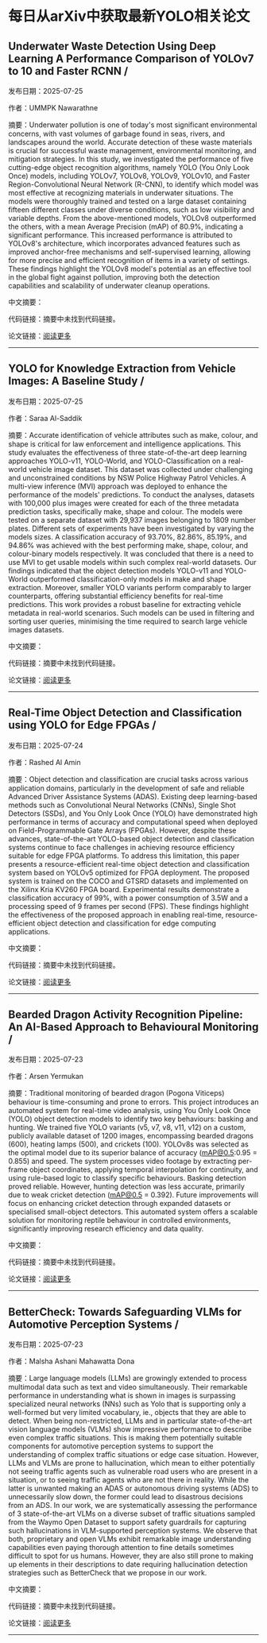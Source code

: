 # 每日从arXiv中获取最新YOLO相关论文


## Underwater Waste Detection Using Deep Learning A Performance Comparison of YOLOv7 to 10 and Faster RCNN / 

发布日期：2025-07-25

作者：UMMPK Nawarathne

摘要：Underwater pollution is one of today's most significant environmental concerns, with vast volumes of garbage found in seas, rivers, and landscapes around the world. Accurate detection of these waste materials is crucial for successful waste management, environmental monitoring, and mitigation strategies. In this study, we investigated the performance of five cutting\-edge object recognition algorithms, namely YOLO \(You Only Look Once\) models, including YOLOv7, YOLOv8, YOLOv9, YOLOv10, and Faster Region\-Convolutional Neural Network \(R\-CNN\), to identify which model was most effective at recognizing materials in underwater situations. The models were thoroughly trained and tested on a large dataset containing fifteen different classes under diverse conditions, such as low visibility and variable depths. From the above\-mentioned models, YOLOv8 outperformed the others, with a mean Average Precision \(mAP\) of 80.9%, indicating a significant performance. This increased performance is attributed to YOLOv8's architecture, which incorporates advanced features such as improved anchor\-free mechanisms and self\-supervised learning, allowing for more precise and efficient recognition of items in a variety of settings. These findings highlight the YOLOv8 model's potential as an effective tool in the global fight against pollution, improving both the detection capabilities and scalability of underwater cleanup operations.

中文摘要：


代码链接：摘要中未找到代码链接。

论文链接：[阅读更多](http://arxiv.org/abs/2507.18967v1)

---


## YOLO for Knowledge Extraction from Vehicle Images: A Baseline Study / 

发布日期：2025-07-25

作者：Saraa Al\-Saddik

摘要：Accurate identification of vehicle attributes such as make, colour, and shape is critical for law enforcement and intelligence applications. This study evaluates the effectiveness of three state\-of\-the\-art deep learning approaches YOLO\-v11, YOLO\-World, and YOLO\-Classification on a real\-world vehicle image dataset. This dataset was collected under challenging and unconstrained conditions by NSW Police Highway Patrol Vehicles. A multi\-view inference \(MVI\) approach was deployed to enhance the performance of the models' predictions. To conduct the analyses, datasets with 100,000 plus images were created for each of the three metadata prediction tasks, specifically make, shape and colour. The models were tested on a separate dataset with 29,937 images belonging to 1809 number plates. Different sets of experiments have been investigated by varying the models sizes. A classification accuracy of 93.70%, 82.86%, 85.19%, and 94.86% was achieved with the best performing make, shape, colour, and colour\-binary models respectively. It was concluded that there is a need to use MVI to get usable models within such complex real\-world datasets. Our findings indicated that the object detection models YOLO\-v11 and YOLO\-World outperformed classification\-only models in make and shape extraction. Moreover, smaller YOLO variants perform comparably to larger counterparts, offering substantial efficiency benefits for real\-time predictions. This work provides a robust baseline for extracting vehicle metadata in real\-world scenarios. Such models can be used in filtering and sorting user queries, minimising the time required to search large vehicle images datasets.

中文摘要：


代码链接：摘要中未找到代码链接。

论文链接：[阅读更多](http://arxiv.org/abs/2507.18966v1)

---


## Real\-Time Object Detection and Classification using YOLO for Edge FPGAs / 

发布日期：2025-07-24

作者：Rashed Al Amin

摘要：Object detection and classification are crucial tasks across various application domains, particularly in the development of safe and reliable Advanced Driver Assistance Systems \(ADAS\). Existing deep learning\-based methods such as Convolutional Neural Networks \(CNNs\), Single Shot Detectors \(SSDs\), and You Only Look Once \(YOLO\) have demonstrated high performance in terms of accuracy and computational speed when deployed on Field\-Programmable Gate Arrays \(FPGAs\). However, despite these advances, state\-of\-the\-art YOLO\-based object detection and classification systems continue to face challenges in achieving resource efficiency suitable for edge FPGA platforms. To address this limitation, this paper presents a resource\-efficient real\-time object detection and classification system based on YOLOv5 optimized for FPGA deployment. The proposed system is trained on the COCO and GTSRD datasets and implemented on the Xilinx Kria KV260 FPGA board. Experimental results demonstrate a classification accuracy of 99%, with a power consumption of 3.5W and a processing speed of 9 frames per second \(FPS\). These findings highlight the effectiveness of the proposed approach in enabling real\-time, resource\-efficient object detection and classification for edge computing applications.

中文摘要：


代码链接：摘要中未找到代码链接。

论文链接：[阅读更多](http://arxiv.org/abs/2507.18174v1)

---


## Bearded Dragon Activity Recognition Pipeline: An AI\-Based Approach to Behavioural Monitoring / 

发布日期：2025-07-23

作者：Arsen Yermukan

摘要：Traditional monitoring of bearded dragon \(Pogona Viticeps\) behaviour is time\-consuming and prone to errors. This project introduces an automated system for real\-time video analysis, using You Only Look Once \(YOLO\) object detection models to identify two key behaviours: basking and hunting. We trained five YOLO variants \(v5, v7, v8, v11, v12\) on a custom, publicly available dataset of 1200 images, encompassing bearded dragons \(600\), heating lamps \(500\), and crickets \(100\). YOLOv8s was selected as the optimal model due to its superior balance of accuracy \(mAP@0.5:0.95 = 0.855\) and speed. The system processes video footage by extracting per\-frame object coordinates, applying temporal interpolation for continuity, and using rule\-based logic to classify specific behaviours. Basking detection proved reliable. However, hunting detection was less accurate, primarily due to weak cricket detection \(mAP@0.5 = 0.392\). Future improvements will focus on enhancing cricket detection through expanded datasets or specialised small\-object detectors. This automated system offers a scalable solution for monitoring reptile behaviour in controlled environments, significantly improving research efficiency and data quality.

中文摘要：


代码链接：摘要中未找到代码链接。

论文链接：[阅读更多](http://arxiv.org/abs/2507.17987v1)

---


## BetterCheck: Towards Safeguarding VLMs for Automotive Perception Systems / 

发布日期：2025-07-23

作者：Malsha Ashani Mahawatta Dona

摘要：Large language models \(LLMs\) are growingly extended to process multimodal data such as text and video simultaneously. Their remarkable performance in understanding what is shown in images is surpassing specialized neural networks \(NNs\) such as Yolo that is supporting only a well\-formed but very limited vocabulary, ie., objects that they are able to detect. When being non\-restricted, LLMs and in particular state\-of\-the\-art vision language models \(VLMs\) show impressive performance to describe even complex traffic situations. This is making them potentially suitable components for automotive perception systems to support the understanding of complex traffic situations or edge case situation. However, LLMs and VLMs are prone to hallucination, which mean to either potentially not seeing traffic agents such as vulnerable road users who are present in a situation, or to seeing traffic agents who are not there in reality. While the latter is unwanted making an ADAS or autonomous driving systems \(ADS\) to unnecessarily slow down, the former could lead to disastrous decisions from an ADS. In our work, we are systematically assessing the performance of 3 state\-of\-the\-art VLMs on a diverse subset of traffic situations sampled from the Waymo Open Dataset to support safety guardrails for capturing such hallucinations in VLM\-supported perception systems. We observe that both, proprietary and open VLMs exhibit remarkable image understanding capabilities even paying thorough attention to fine details sometimes difficult to spot for us humans. However, they are also still prone to making up elements in their descriptions to date requiring hallucination detection strategies such as BetterCheck that we propose in our work.

中文摘要：


代码链接：摘要中未找到代码链接。

论文链接：[阅读更多](http://arxiv.org/abs/2507.17722v1)

---

